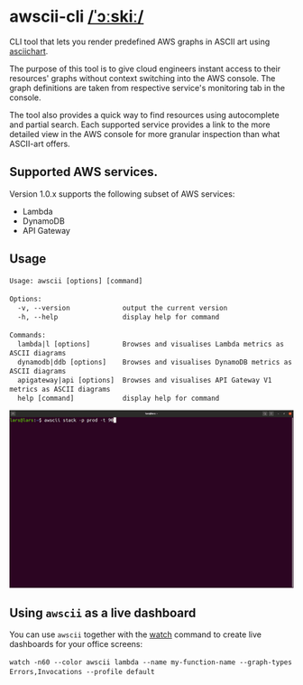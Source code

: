 # awscii-cli [/ˈɔːskiː/](http://ipa-reader.xyz/?text=%CB%88%C9%94%CB%90ski%CB%90)

CLI tool that lets you render predefined AWS graphs in ASCII art using [asciichart](https://www.npmjs.com/package/asciichart).

The purpose of this tool is to give cloud engineers instant access to their resources' graphs without context switching into the AWS console. The graph definitions are taken from respective service's monitoring tab in the console.

The tool also provides a quick way to find resources using autocomplete and partial search. Each supported service provides a link to the more detailed view in the AWS console for more granular inspection than what ASCII-art offers.

## Supported AWS services.

Version 1.0.x supports the following subset of AWS services:
* Lambda
* DynamoDB
* API Gateway

## Usage
```
Usage: awscii [options] [command]

Options:
  -v, --version             output the current version
  -h, --help                display help for command

Commands:
  lambda|l [options]        Browses and visualises Lambda metrics as ASCII diagrams
  dynamodb|ddb [options]    Browses and visualises DynamoDB metrics as ASCII diagrams
  apigateway|api [options]  Browses and visualises API Gateway V1 metrics as ASCII diagrams
  help [command]            display help for command
```
![Demo](images/demo.gif)

## Using `awscii` as a live dashboard
You can use `awscii` together with the [watch](https://linuxize.com/post/linux-watch-command/) command to create live dashboards for your office screens:

`watch -n60 --color awscii lambda --name my-function-name --graph-types Errors,Invocations --profile default`
